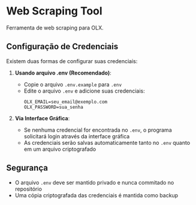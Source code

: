 # Web Scraping Tool

Ferramenta de web scraping para OLX.

## Configuração de Credenciais

Existem duas formas de configurar suas credenciais:

1. **Usando arquivo .env (Recomendado)**:
   - Copie o arquivo `.env.example` para `.env`
   - Edite o arquivo `.env` e adicione suas credenciais:
     ```
     OLX_EMAIL=seu_email@exemplo.com
     OLX_PASSWORD=sua_senha
     ```

2. **Via Interface Gráfica**:
   - Se nenhuma credencial for encontrada no `.env`, o programa solicitará login através da interface gráfica
   - As credenciais serão salvas automaticamente tanto no `.env` quanto em um arquivo criptografado

## Segurança

- O arquivo `.env` deve ser mantido privado e nunca commitado no repositório
- Uma cópia criptografada das credenciais é mantida como backup